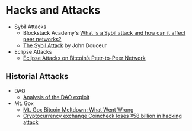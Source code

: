 # Hacks and Attacks 
* Sybil Attacks
    * Blockstack Academy's [What is a Sybil attack and how can it affect peer networks?](https://www.youtube.com/watch?v=N8LnaHbY66w&index=5&list=PLXS8JJHIn4nEv_LcXIaklH_QAZaDEVD8q&t=0s)
    * [The Sybil Attack](https://www.freehaven.net/anonbib/cache/sybil.pdf) by John Douceur
* Eclipse Attacks
    * [Eclipse Attacks on Bitcoin’s Peer-to-Peer Network](https://www.usenix.org/node/190891) 
## Historial Attacks
 * DAO
   * [Analysis of the DAO exploit](http://hackingdistributed.com/2016/06/18/analysis-of-the-dao-exploit/)
 * Mt. Gox
   * [Mt. Gox Bitcoin Meltdown: What Went Wrong](https://www.darkreading.com/attacks-and-breaches/mt-gox-bitcoin-meltdown-what-went-wrong/d/d-id/1114091?)
   * [Cryptocurrency exchange Coincheck loses ¥58 billion in hacking attack](https://www.japantimes.co.jp/news/2018/01/27/national/cryptocurrency-exchange-coincheck-loses-58-billion-hacking-attack/#.Wrdc75Pwb-Y)
